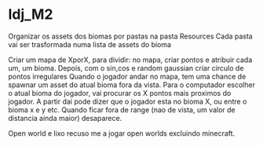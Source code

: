 # Idj_M2
Organizar os assets dos biomas por pastas na pasta Resources
Cada pasta vai ser trasformada numa lista de assets do bioma

Criar um mapa de XporX, para dividir:
no mapa, criar pontos e atribuir cada um, um bioma. Depois, com o sin,cos e random gaussian criar circulo de pontos irregulares
Quando o jogador andar no mapa, tem uma chance de spawnar um asset do atual bioma fora da vista.
Para o computador escolher o atual bioma do jogador, vai procurar os X pontos mais proximos do jogador. A partir dai pode
dizer que o jogador esta no bioma X, ou entre o bioma x e y etc.
Quando ficar fora de range (nao de vista, um valor de distancia ainda maior) desaparece.

Open world e lixo recuso me a jogar open worlds excluindo minecraft.

